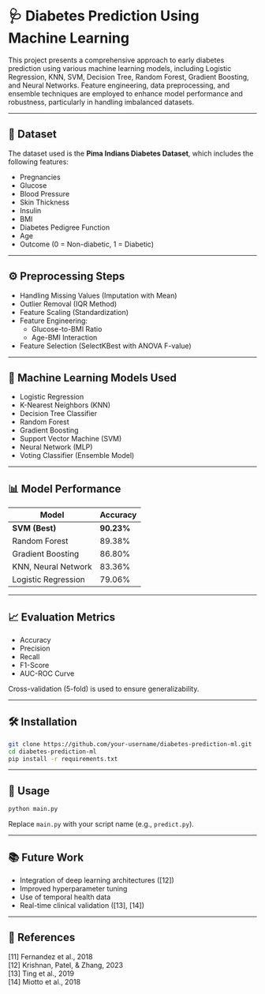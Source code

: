 
# 🩺 Diabetes Prediction Using Machine Learning

This project presents a comprehensive approach to early diabetes prediction using various machine learning models, including Logistic Regression, KNN, SVM, Decision Tree, Random Forest, Gradient Boosting, and Neural Networks. Feature engineering, data preprocessing, and ensemble techniques are employed to enhance model performance and robustness, particularly in handling imbalanced datasets.

---

## 📂 Dataset

The dataset used is the **Pima Indians Diabetes Dataset**, which includes the following features:

- Pregnancies  
- Glucose  
- Blood Pressure  
- Skin Thickness  
- Insulin  
- BMI  
- Diabetes Pedigree Function  
- Age  
- Outcome (0 = Non-diabetic, 1 = Diabetic)

---

## ⚙️ Preprocessing Steps

- Handling Missing Values (Imputation with Mean)  
- Outlier Removal (IQR Method)  
- Feature Scaling (Standardization)  
- Feature Engineering:
  - Glucose-to-BMI Ratio  
  - Age-BMI Interaction  
- Feature Selection (SelectKBest with ANOVA F-value)

---

## 🤖 Machine Learning Models Used

- Logistic Regression  
- K-Nearest Neighbors (KNN)  
- Decision Tree Classifier  
- Random Forest  
- Gradient Boosting  
- Support Vector Machine (SVM)  
- Neural Network (MLP)  
- Voting Classifier (Ensemble Model)

---

## 📊 Model Performance

| Model               | Accuracy |
|---------------------|----------|
| **SVM (Best)**      | **90.23%** |
| Random Forest       | 89.38%   |
| Gradient Boosting   | 86.80%   |
| KNN, Neural Network | 83.36%   |
| Logistic Regression | 79.06%   |

---

## 📈 Evaluation Metrics

- Accuracy  
- Precision  
- Recall  
- F1-Score  
- AUC-ROC Curve  

Cross-validation (5-fold) is used to ensure generalizability.

---

## 🛠️ Installation

```bash
git clone https://github.com/your-username/diabetes-prediction-ml.git
cd diabetes-prediction-ml
pip install -r requirements.txt
```

---

## 🚀 Usage

```python
python main.py
```

Replace `main.py` with your script name (e.g., `predict.py`).

---

## 📚 Future Work

- Integration of deep learning architectures ([12])  
- Improved hyperparameter tuning  
- Use of temporal health data  
- Real-time clinical validation ([13], [14])  

---

## 📄 References

[11] Fernandez et al., 2018  
[12] Krishnan, Patel, & Zhang, 2023  
[13] Ting et al., 2019  
[14] Miotto et al., 2018  
